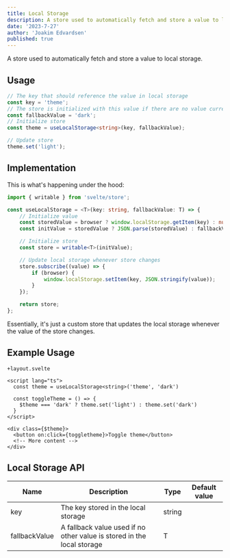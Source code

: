 ```yaml
---
title: Local Storage
description: A store used to automatically fetch and store a value to local storage.
date: '2023-7-27'
author: 'Joakim Edvardsen'
published: true
---
```


<script>
  import MainButton from '../../lib/components/buttons/MainButton.svelte'
</script>

A store used to automatically fetch and store a value to local storage.

<h2 id="usage">Usage</h2>

```ts
// The key that should reference the value in local storage
const key = 'theme';
// The store is initialized with this value if there are no value currently stored in the local storage
const fallbackValue = 'dark';
// Initialize store
const theme = useLocalStorage<string>(key, fallbackValue);

// Update store
theme.set('light');
```

<h2 id="implementation">Implementation</h2>

This is what's happening under the hood:

```ts
import { writable } from 'svelte/store';

const useLocalStorage = <T>(key: string, fallbackValue: T) => {
	// Initialize value
	const storedValue = browser ? window.localStorage.getItem(key) : null;
	const initValue = storedValue ? JSON.parse(storedValue) : fallbackValue;

	// Initialize store
	const store = writable<T>(initValue);

	// Update local storage whenever store changes
	store.subscribe((value) => {
		if (browser) {
			window.localStorage.setItem(key, JSON.stringify(value));
		}
	});

	return store;
};
```

Essentially, it's just a custom store that updates the local storage whenever the value of the store changes.

<h2 id="example-usage">Example Usage</h2>

```svelte
+layout.svelte

<script lang="ts">
  const theme = useLocalStorage<string>('theme', 'dark')

  const toggleTheme = () => {
    $theme === 'dark' ? theme.set('light') : theme.set('dark')
  }
</script>

<div class={$theme}>
  <button on:click={toggletheme}>Toggle theme</button>
  <!-- More content -->
</div>
```

<h2 id="local-storage-api">Local Storage API</h2>

| Name          | Description                                                            | Type   | Default value |
| ------------- | ---------------------------------------------------------------------- | ------ | ------------- |
| key           | The key stored in the local storage                                    | string |               |
| fallbackValue | A fallback value used if no other value is stored in the local storage | T      |               |

